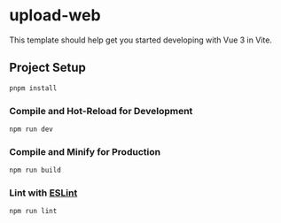 # upload-web

This template should help get you started developing with Vue 3 in Vite.

## Project Setup

```sh
pnpm install
```

### Compile and Hot-Reload for Development

```sh
npm run dev
```

### Compile and Minify for Production

```sh
npm run build
```

### Lint with [ESLint](https://eslint.org/)

```sh
npm run lint
```
